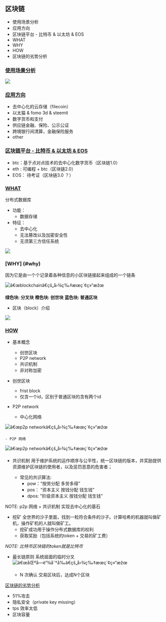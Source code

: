 ## 区块链


* [<a id="user-content-使用场景分析" href="#%E4%BD%BF%E7%94%A8%E5%9C%BA%E6%99%AF%E5%88%86%E6%9E%90"></a>使用场景分析](#%E4%BD%BF%E7%94%A8%E5%9C%BA%E6%99%AF%E5%88%86%E6%9E%90)
* [<a id="user-content-应用方向" href="#%E5%BA%94%E7%94%A8%E6%96%B9%E5%90%91"></a>应用方向](#%E5%BA%94%E7%94%A8%E6%96%B9%E5%90%91)
* [<a id="user-content-区块链平台----比特币--以太坊--eos" href="#%E5%8C%BA%E5%9D%97%E9%93%BE%E5%B9%B3%E5%8F%B0----%E6%AF%94%E7%89%B9%E5%B8%81--%E4%BB%A5%E5%A4%AA%E5%9D%8A--eos"></a>区块链平台 -  比特币 &amp; 以太坊 &amp; EOS](#%E5%8C%BA%E5%9D%97%E9%93%BE%E5%B9%B3%E5%8F%B0----%E6%AF%94%E7%89%B9%E5%B8%81--%E4%BB%A5%E5%A4%AA%E5%9D%8A--eos)
* [<a id="user-content-what" href="#what"></a>WHAT](#what)
* [<a id="user-content-why" href="#why"></a>WHY](#why)
* [<a id="user-content-how" href="#how"></a>HOW](#how)
* [<a id="user-content-区块链的劣势分析" href="#%E5%8C%BA%E5%9D%97%E9%93%BE%E7%9A%84%E5%8A%A3%E5%8A%BF%E5%88%86%E6%9E%90"></a>区块链的劣势分析](#%E5%8C%BA%E5%9D%97%E9%93%BE%E7%9A%84%E5%8A%A3%E5%8A%BF%E5%88%86%E6%9E%90)



### [使用场景分析](#changjing)
![](https://oaa8c7nvd.qnssl.com/bi21_needblockchain.png)
### [应用方向](#fangxiang)
- 去中心化的云存储（filecoin）
-  以太猫 & fomo 3d & steemit
-  数字货币和支付
-  供应链金融、保险、公示公证
-  跨境银行间清算，金融保险服务
- other

### [区块链平台 -  比特币 & 以太坊 & EOS](#plat)
- btc：基于点对点技术的去中心化数字货币（区块链1.0）
- eth : 可编程 + btc（区块链2.0）
- EOS： 待考证（区块链3.0 ？）

### [WHAT](#what) 
分布式数据库
- 功能：
	- 数据存储
- 特征：
	-  去中心化
	- 	无法篡改以及加密安全性
    -   无须第三方信任系统
    
![](http://www.ruanyifeng.com/blogimg/asset/2017/bg2017122702.png)

### [WHY] (#why)
因为它是由一个个记录着各种信息的小区块链接起来组成的一个链条


![â€œblockchainâ€çš„å›¾ç‰‡æœç´¢ç»“æžœ](https://encrypted-tbn0.gstatic.com/images?q=tbn:ANd9GcSEWtR_BPlW81rXxwDwL6GTgjRRBZj0GE2j0pAvhvLttZyIV7ZQ)


**绿色块: 分叉块**
**橙色块: 创世块**
**蓝色块: 普通区块**

- 区块（block）介绍

![](http://www.ruanyifeng.com/blogimg/asset/2017/bg2017122704.png)

### [HOW](#how)
- 基本概念
	- 创世区块
	- P2P network
	- 共识机制
	- 非对称加密

- 创世区块
	- frist block
	- 仅含一个id，区别于普通区块的含有两个id

- P2P network
	- 中心化网络
	
![â€œp2p networkâ€çš„å›¾ç‰‡æœç´¢ç»“æžœ](https://1.bp.blogspot.com/-gsabUTW6lM8/T0X4RAUfZKI/AAAAAAAAFAs/9HZwJDYw3jU/s640/New+Variant+of+the+Zeusbot+Spyeye+Botnet+uses+p2p+network+model.jpg)

	- P2P 网络
	
![â€œp2p networkâ€çš„å›¾ç‰‡æœç´¢ç»“æžœ](http://techdifferences.com/wp-content/uploads/2017/01/Peer-to-Peer.jpg)

- 共识机制
用于维护系统的运作顺序与公平性，统一区块链的版本，并奖励提供资源维护区块链的使用者，以及惩罚恶意的危害者；

	- 常见的共识算法:
		- pow：“按劳分配 多劳多得”
		- pos： “资本主义 按钱分配 钱生钱”
		- dpos:  "阶级资本主义 按钱分配 钱生钱"
	
NOTE: p2p 网络 + 共识机制 实现去中心化的基石	

- 挖矿
全世界的沙子里面，找到一粒符合条件的沙子。计算哈希的机器就叫做矿机，操作矿机的人就叫做矿工。
	- 挖矿成功用于操作分布式数据库的权利
	- 获取奖励（包括系统的token + 交易的矿工费）

*NOTE: 比特币区块链的token就是比特币* 

- 最长链原则
	系统层面的临时分叉![â€œåŒºå—é“¾åˆ†å‰â€çš„å›¾ç‰‡æœç´¢ç»“æžœ](https://static.leiphone.com/uploads/new/article/740_740/201711/5a1411175e94b.jpg?imageMogr2/format/jpg/quality/90)

	- N 次确认
		交易区块后，达成N个区块

[区块链的劣势分析](#end)
- 51%攻击
- 隐私安全（private key missing）
- tps 效率太低
- 区块容量
